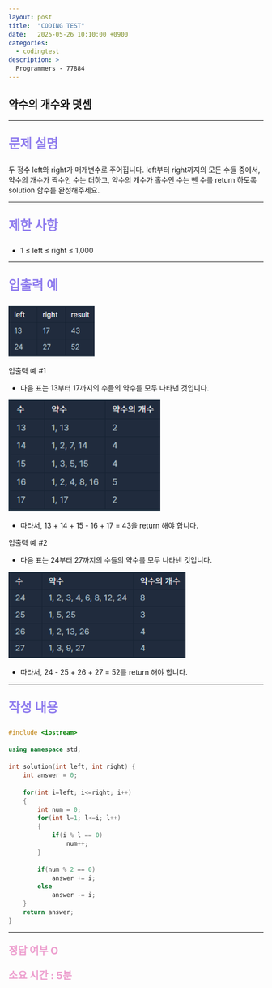 ```yaml
---
layout: post
title:  "CODING TEST"
date:   2025-05-26 10:10:00 +0900
categories:
  - codingtest
description: >
  Programmers - 77884
---
```

## 약수의 개수와 덧셈

---

<p style = "color:#8f7cee; font-size:25px; font-weight:bold">
문제 설명
</p>

두 정수 left와 right가 매개변수로 주어집니다. left부터 right까지의 모든 수들 중에서, 약수의 개수가 짝수인 수는 더하고, 약수의 개수가 홀수인 수는 뺀 수를 return 하도록 solution 함수를 완성해주세요.

---

<p style = "color:#8f7cee; font-size:25px; font-weight:bold">
제한 사항
</p>

- 1 ≤ left ≤ right ≤ 1,000

---

<p style = "color:#8f7cee; font-size:25px; font-weight:bold">
입출력 예
</p>

<img src = "../../assets/img/codingtest/77884_1.png" width = "170" height = "100">

입출력 예 #1
- 다음 표는 13부터 17까지의 수들의 약수를 모두 나타낸 것입니다.

<img src = "../../assets/img/codingtest/77884_2.png" width = "300" height = "220">

- 따라서, 13 + 14 + 15 - 16 + 17 = 43을 return 해야 합니다.

입출력 예 #2
- 다음 표는 24부터 27까지의 수들의 약수를 모두 나타낸 것입니다.

<img src = "../../assets/img/codingtest/77884_3.png" width = "350" height = "170">

- 따라서, 24 - 25 + 26 + 27 = 52를 return 해야 합니다.

---

<p style = "color:#8f7cee; font-size:25px; font-weight:bold">
작성 내용
</p>

```C++
#include <iostream>

using namespace std;

int solution(int left, int right) {
    int answer = 0;
    
    for(int i=left; i<=right; i++)
    {
        int num = 0;
        for(int l=1; l<=i; l++)
        {
            if(i % l == 0)
                num++;
        }
        
        if(num % 2 == 0)
            answer += i;
        else
            answer -= i;
    }
    return answer;
}
```

---

<p style = "color:#ed9ece; font-size:20px; font-weight:bold">
정답 여부 O
</p>

<p style = "color:#ed9ece; font-size:20px; font-weight:bold">
소요 시간 : 5분
</p>

